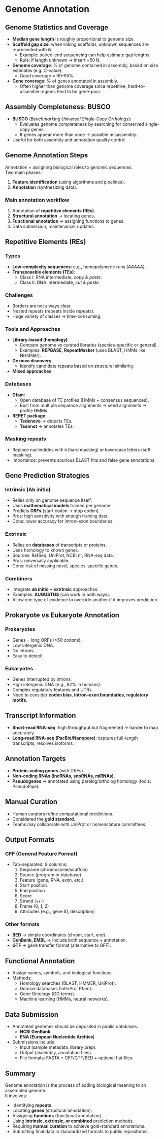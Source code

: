 # Genome Annotation

## Genome Statistics and Coverage
- **Median gene length** is roughly proportional to genome size.  
- **Scaffold gap size**: when linking scaffolds, unknown sequences are represented with *N*.  
  - Example: paired-end sequencing can help estimate gap lengths.  
  - Rule: if length unknown → insert ~50 N.  
- **Genome coverage**: % of genome contained in assembly, based on size estimates (e.g. C-value).  
  - Good coverage = 90–95%.  
- **Gene coverage**: % of genes annotated in assembly.  
  - Often higher than genome coverage since repetitive, hard-to-assemble regions tend to be gene-poor.  

## Assembly Completeness: BUSCO
- **BUSCO** (*Benchmarking Universal Single-Copy Orthologs*):
  - Evaluates genome completeness by searching for conserved single-copy genes.  
  - If genes appear more than once → possible misassembly.  
- Useful for both assembly and annotation quality control.

## Genome Annotation Steps
Annotation = assigning biological roles to genomic sequences.  
Two main phases:
1. **Feature identification** (using algorithms and pipelines).  
2. **Annotation** (synthesizing data).  

### Main annotation workflow
1. Annotation of **repetitive elements (REs)**.  
2. **Structural annotation** → locating genes.  
3. **Functional annotation** → assigning functions to genes.  
4. Data submission, maintenance, updates.  

## Repetitive Elements (REs)

### Types
- **Low-complexity sequences**: e.g., homopolymeric runs (AAAAA).  
- **Transposable elements (TEs)**:  
  - Class I: RNA intermediate, *copy & paste*.  
  - Class II: DNA intermediate, *cut & paste*.  

### Challenges
- Borders are not always clear.  
- Nested repeats (repeats inside repeats).  
- Huge variety of classes → time-consuming.  

### Tools and Approaches
- **Library-based (homology)**  
  - Compare genome vs curated libraries (species-specific or general).  
  - Examples: **REPBASE**, **RepeatMasker** (uses BLAST, HMMs like NHMMer).  
- **De novo discovery**  
  - Identify candidate repeats based on structural similarity.  
- **Mixed approaches**  

### Databases
- **Dfam**:  
  - Open database of TE profiles (HMMs + consensus sequences).  
  - Built from multiple sequence alignments → seed alignments → profile HMMs.  
- **REPET package**:  
  - **Tedenovo** → detects TEs.  
  - **Teannot** → annotates TEs.  

### Masking repeats
- Replace nucleotides with `N` (hard masking) or lowercase letters (soft masking).  
- Importance: prevents spurious BLAST hits and false gene annotations.  

## Gene Prediction Strategies

### Intrinsic (Ab initio)
- Relies only on genome sequence itself.  
- Uses **mathematical models** trained per genome.  
- Predicts **ORFs** (start codon → stop codon).  
- Pros: high sensitivity with enough training data.  
- Cons: lower accuracy for intron–exon boundaries.  

### Extrinsic
- Relies on **databases** of transcripts or proteins.  
- Uses homology to known genes.  
- Sources: RefSeq, UniProt, NCBI nr, RNA-seq data.  
- Pros: universally applicable.  
- Cons: risk of missing novel, species-specific genes.  

### Combiners
- Integrate **ab initio + extrinsic** approaches.  
- Examples: **AUGUSTUS** (can work in both ways).  
- Allow one type of evidence to override another if it improves prediction.  

## Prokaryote vs Eukaryote Annotation

### Prokaryotes
- Genes = long ORFs (>50 codons).  
- Low intergenic DNA.  
- No introns.  
- Easy to detect!  

### Eukaryotes
- Genes interrupted by introns.  
- High intergenic DNA (e.g., 62% in humans).  
- Complex regulatory features and UTRs.  
- Need to consider **codon bias**, **intron–exon boundaries**, **regulatory motifs**.  

## Transcript Information
- **Short-read RNA-seq**: high throughput but fragmented → harder to map accurately.  
- **Long-read RNA-seq (PacBio/Nanopore)**: captures full-length transcripts, resolves isoforms.  

## Annotation Targets
- **Protein-coding genes** (with ORFs).  
- **Non-coding RNAs (lncRNAs, snoRNAs, miRNAs)**.  
- **Pseudogenes** → annotated using paralog/ortholog homology (tools: PseudoPipe).  

## Manual Curation
- Human curators refine computational predictions.  
- Considered the **gold standard**.  
- Teams may collaborate with UniProt or nomenclature committees.  

## Output Formats

### GFF (General Feature Format)
- Tab-separated, 9 columns:
  1. Seqname (chromosome/scaffold)  
  2. Source (program or database)  
  3. Feature (gene, RNA, exon, etc.)  
  4. Start position  
  5. End position  
  6. Score  
  7. Strand (+/-)  
  8. Frame (0, 1, 2)  
  9. Attributes (e.g., gene ID, description)  

### Other formats
- **BED** → simple coordinates (chrom, start, end).  
- **GenBank, EMBL** → include both sequence + annotation.  
- **GTF** → gene transfer format (alternative to GFF).  

## Functional Annotation
- Assign names, symbols, and biological functions.  
- Methods:
  - Homology searches (BLAST, HMMER, UniProt).  
  - Domain databases (InterPro, Pfam).  
  - Gene Ontology (GO terms).  
  - Machine learning (HMMs, neural networks).  

## Data Submission
- Annotated genomes should be deposited in public databases:  
  - **NCBI GenBank**  
  - **ENA (European Nucleotide Archive)**  
- Submissions include:
  - Input (sample metadata, library prep).  
  - Output (assembly, annotation files).  
  - File formats: FASTA + GFF/GTF/BED + optional flat files.  

## Summary
Genome annotation is the process of adding biological meaning to an assembled genome.  
It involves:
- Identifying **repeats**.  
- Locating **genes** (structural annotation).  
- Assigning **functions** (functional annotation).  
- Using **intrinsic, extrinsic, or combined** prediction methods.  
- Requiring **manual curation** to achieve gold-standard annotations.  
- Submitting final data in standardized formats to public repositories.



